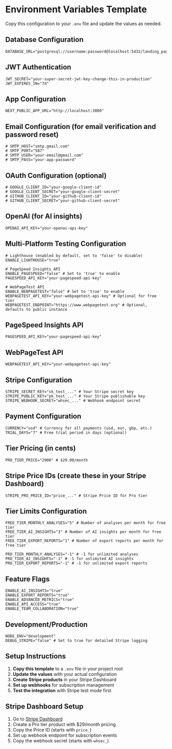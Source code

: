 # Environment Variables Template

Copy this configuration to your `.env` file and update the values as needed.

## Database Configuration
```env
DATABASE_URL="postgresql://username:password@localhost:5432/landing_page_critic"
```

## JWT Authentication
```env
JWT_SECRET="your-super-secret-jwt-key-change-this-in-production"
JWT_EXPIRES_IN="7d"
```

## App Configuration
```env
NEXT_PUBLIC_APP_URL="http://localhost:3000"
```

## Email Configuration (for email verification and password reset)
```env
# SMTP_HOST="smtp.gmail.com"
# SMTP_PORT="587"
# SMTP_USER="your-email@gmail.com"
# SMTP_PASS="your-app-password"
```

## OAuth Configuration (optional)
```env
# GOOGLE_CLIENT_ID="your-google-client-id"
# GOOGLE_CLIENT_SECRET="your-google-client-secret"
# GITHUB_CLIENT_ID="your-github-client-id"
# GITHUB_CLIENT_SECRET="your-github-client-secret"
```

## OpenAI (for AI insights)
```env
OPENAI_API_KEY="your-openai-api-key"
```

## Multi-Platform Testing Configuration
```env
# Lighthouse (enabled by default, set to 'false' to disable)
ENABLE_LIGHTHOUSE="true"

# PageSpeed Insights API
ENABLE_PAGESPEED="false" # Set to 'true' to enable
PAGESPEED_API_KEY="your-pagespeed-api-key"

# WebPageTest API
ENABLE_WEBPAGETEST="false" # Set to 'true' to enable
WEBPAGETEST_API_KEY="your-webpagetest-api-key" # Optional for free tier
WEBPAGETEST_ENDPOINT="https://www.webpagetest.org" # Optional, defaults to public instance
```

## PageSpeed Insights API
```env
PAGESPEED_API_KEY="your-pagespeed-api-key"
```

## WebPageTest API
```env
WEBPAGETEST_API_KEY="your-webpagetest-api-key"
```

## Stripe Configuration
```env
STRIPE_SECRET_KEY="sk_test_..." # Your Stripe secret key
STRIPE_PUBLIC_KEY="pk_test_..." # Your Stripe publishable key
STRIPE_WEBHOOK_SECRET="whsec_..." # Webhook endpoint secret
```

## Payment Configuration
```env
CURRENCY="usd" # Currency for all payments (usd, eur, gbp, etc.)
TRIAL_DAYS="7" # Free trial period in days (optional)
```

## Tier Pricing (in cents)
```env
PRO_TIER_PRICE="2900" # $29.00/month
```

## Stripe Price IDs (create these in your Stripe Dashboard)
```env
STRIPE_PRO_PRICE_ID="price_..." # Stripe Price ID for Pro tier
```

## Tier Limits Configuration
```env
FREE_TIER_MONTHLY_ANALYSES="5" # Number of analyses per month for free tier
FREE_TIER_AI_INSIGHTS="3" # Number of AI insights per month for free tier
FREE_TIER_EXPORT_REPORTS="1" # Number of export reports per month for free tier

PRO_TIER_MONTHLY_ANALYSES="-1" # -1 for unlimited analyses
PRO_TIER_AI_INSIGHTS="-1" # -1 for unlimited AI insights
PRO_TIER_EXPORT_REPORTS="-1" # -1 for unlimited export reports
```

## Feature Flags
```env
ENABLE_AI_INSIGHTS="true"
ENABLE_EXPORT_REPORTS="true"
ENABLE_ADVANCED_METRICS="true"
ENABLE_API_ACCESS="true"
ENABLE_TEAM_COLLABORATION="true"
```

## Development/Production
```env
NODE_ENV="development"
DEBUG_STRIPE="false" # Set to true for detailed Stripe logging
```

## Setup Instructions

1. **Copy this template** to a `.env` file in your project root
2. **Update the values** with your actual configuration
3. **Create Stripe products** in your Stripe Dashboard
4. **Set up webhooks** for subscription management
5. **Test the integration** with Stripe test mode first

## Stripe Dashboard Setup

1. Go to [Stripe Dashboard](https://dashboard.stripe.com/)
2. Create a Pro tier product with $29/month pricing
3. Copy the Price ID (starts with `price_`)
4. Set up webhook endpoint for subscription events
5. Copy the webhook secret (starts with `whsec_`)
